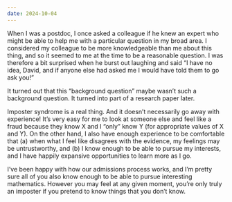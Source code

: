 ```yaml
---
date: 2024-10-04
---
```


When I was a postdoc, I once asked a colleague if he knew an expert who might
be able to help me with a particular question in my broad area.  I considered
my colleague to be more knowledgeable than me about this thing, and so it
seemed to me at the time to be a reasonable question.  I was therefore a bit
surprised when he burst out laughing and said “I have no idea, David, and if
anyone else had asked me I would have told them to go ask you!”

It turned out that this “background question” maybe wasn’t such a background
question.  It turned into part of a research paper later.

Imposter syndrome is a real thing.  And it doesn’t necessarily go away with
experience!  It’s very easy for me to look at someone else and feel like a
fraud because they know X and I “only” know Y (for appropriate values of X and
Y).  On the other hand, I also have enough experience to be comfortable that
(a) when what I feel like disagrees with the evidence, my feelings may be
untrustworthy, and (b) I know enough to be able to pursue my interests, and I
have happily expansive opportunities to learn more as I go.

I’ve been happy with how our admissions process works, and I’m pretty sure all
of you also know enough to be able to pursue interesting mathematics.  However
you may feel at any given moment, you’re only truly an imposter if you pretend
to know things that you don’t know.
